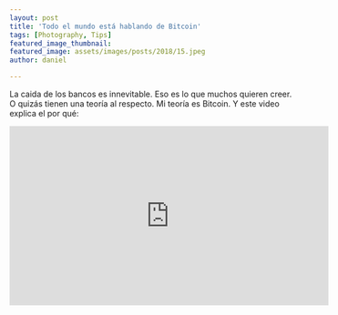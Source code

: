 ```yaml
---
layout: post
title: 'Todo el mundo está hablando de Bitcoin'
tags: [Photography, Tips]
featured_image_thumbnail:
featured_image: assets/images/posts/2018/15.jpeg
author: daniel

---
```


La caida de los bancos es innevitable. Eso es lo que muchos quieren creer. O quizás tienen una teoría al respecto. Mi teoría es Bitcoin. Y este video explica el por qué:

<iframe width="560" height="315" src="https://www.youtube.com/embed/ZKwqNgG-Sv4" frameborder="0" allow="accelerometer; autoplay; encrypted-media; gyroscope; picture-in-picture" allowfullscreen></iframe>
